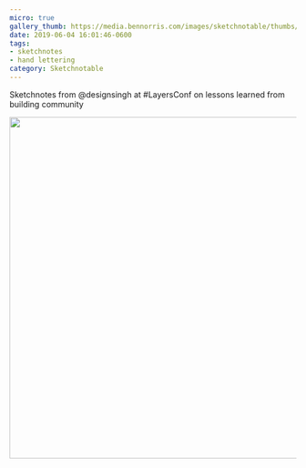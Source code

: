 ```yaml
---
micro: true
gallery_thumb: https://media.bennorris.com/images/sketchnotable/thumbs/layers-2019-singh.jpg
date: 2019-06-04 16:01:46-0600
tags:
- sketchnotes
- hand lettering
category: Sketchnotable
---
```


Sketchnotes from @designsingh at #LayersConf on lessons learned from building community

<img src="https://media.bennorris.com/images/sketchnotable/layers-2019/layers-2019-singh.jpg" width="600" height="600" alt="" />